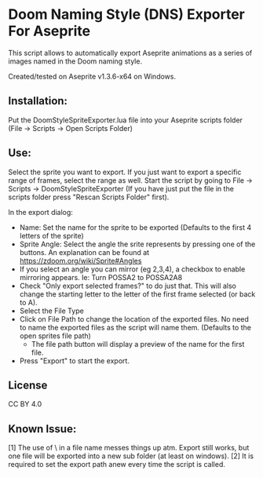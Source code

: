 # Doom Naming Style (DNS) Exporter For Aseprite
This script allows to automatically export Aseprite animations as a series of images named in the Doom naming style.

Created/tested on Aseprite v1.3.6-x64 on Windows.


## Installation:
Put the DoomStyleSpriteExporter.lua file into your Aseprite scripts folder (File -> Scripts -> Open Scripts Folder)

## Use:
Select the sprite you want to export. If you just want to export a specific range of frames, select the range as well.
Start the script by going to File -> Scripts -> DoomStyleSpriteExporter (If you have just put the file in the scripts folder press "Rescan Scripts Folder" first).

In the export dialog:
  - Name: Set the name for the sprite to be exported (Defaults to the first 4 letters of the sprite)
  - Sprite Angle: Select the angle the srite represents by pressing one of the buttons. An explanation can be found at https://zdoom.org/wiki/Sprite#Angles
  - If you select an angle you can mirror (eg 2,3,4), a checkbox to enable mirroring appears. Ie: Turn POSSA2 to POSSA2A8
  - Check "Only export selected frames?" to do just that. This will also change the starting letter to the letter of the first frame selected (or back to A).
  - Select the File Type
  - Click on File Path to change the location of the exported files. No need to name the exported files as the script will name them. (Defaults to the open sprites file path)
    - The file path button will display a preview of the name for the first file.
  - Press "Export" to start the export.

## License
CC BY 4.0

## Known Issue:
[1] The use of \ in a file name messes things up atm. Export still works, but one file will be exported into a new sub folder (at least on windows).
[2] It is required to set the export path anew every time the script is called.
